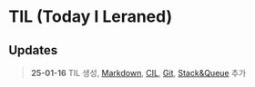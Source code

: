 # TIL (Today I Leraned)

## Updates

> **25-01-16** TIL 생성, [Markdown](https://github.com/2myunpaper/til/blob/master/Dev%20Enviornment/Markdown.md), [CIL](https://github.com/2myunpaper/til/blob/master/Dev%20Enviornment/CLI.md), [Git](https://github.com/2myunpaper/til/tree/master/Dev%20Enviornment/Git), [Stack&Queue](https://github.com/2myunpaper/til/blob/master/Algorithm/Stack%20%26%20Queue.md) 추가
